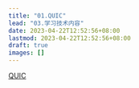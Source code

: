 ```yaml
---
title: "01.QUIC"
lead: "03.学习技术内容"
date: 2023-04-22T12:52:56+08:00
lastmod: 2023-04-22T12:52:56+08:00
draft: true
images: []
---
```

[QUIC](https://zh.wikipedia.org/wiki/QUIC)